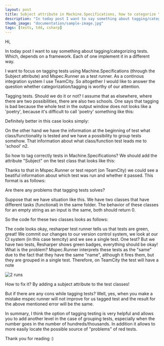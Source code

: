 ```yaml
---
layout: post
title: Subject attribute in Machine.Specifications, how to categorize Your tests?
description: "In today post I want to say something about tagging/categorizing tests. Which, depends on a framework. Each of one implement it in a different way."
thumb_image: "documentation/sample-image.jpg"
tags: [tests, tdd, csharp]
---
```


Hi,

In today post I want to say something about tagging/categorizing tests. Which, depends on a framework. Each of one implement it in a different way.

I want to focus on tagging tests using Machine.Specifications (through the Subject attribute) and Mspec.Runner as a test runner. As a continous integration system I use TeamCity. So altogether I would like to answer the question whether categorization/tagging is worthy of our attention.

Tagging tests. Should we do it or not?
I assume that as elsewhere, where there are two possibilities, there are also two schools. One says that tagging is bad because the whole test in the output window does not looks like a 'poetry', because it's difficult to call 'poetry' something like this:

<script src="https://gist.github.com/MNie/889de9eb3edc041913cae4151880b847.js"></script>

Definitely better in this case looks simply:

<script src="https://gist.github.com/MNie/22a17d4092bced1601f114b8879a6902.js"></script>

On the other hand we have the information at the beginning of test what class/functionality is tested and we have a possibility to group tests somehow.
That information about what class/function test leads me to 'school' n2.

So how to tag correctly tests in Machine.Specifications?
We should add the attribute "Subject" on the test class that looks like this:

<script src="https://gist.github.com/MNie/5c399d0d81beb476c4b3d72d9ddfd77b.js"></script>

Thanks to that in Mspec.Runner or test report (on TeamCity) we could see a beatiful information about which test was run and whether it passed. This format is as follows:

<script src="https://gist.github.com/MNie/10a241615804f8365c2154972fc3ec80.js"></script>

Are there any problems that tagging tests solves?

Suppose that we have situation like this.
We have two classes that have different tasks (functional) in the same folder.
The behavior of these classes for an empty string as an input is the same, both should return 0.

So the code for these two classes looks as follows:

<script src="https://gist.github.com/MNie/6fd044628a03125d18106830b961615e.js"></script>

The code looks okay, resharper test runner tells us that tests are green, great! We commit our changes to our version control system, we look at our CI system (in this case temcity) and we see a single test.
One test? But we have two tests, Resharper shows green badges, everything should be okay!
What is the problem? Mspec.Runner interprets these tests as the "same" due to the fact that they have the same "name", although it fires them, but they are grouped in a single test. Therefore, on TeamCity the test will have a note

![2 runs](https://mnie.github.com/img/14-02-2017TestCategorization/2runs.png)

How to fix it? By adding a subject attribute to the test classes!

But if there are any cons while tagging tests? Well, yes, when you make a mistake mspec runner will not improve for us tagged test and the result for the above mentioned error will be the same.

In summary, I think the option of tagging testing is very helpful and allows you to add another level in the case of grouping tests, especially when the number goes in the number of hundreds/thousands. In addition it allows to more easily locate the possible source of "problems" of red tests.

Thank you for reading :)
